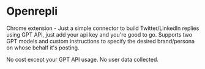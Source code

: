 # Openrepli

Chrome extension - Just a simple connector to build Twitter/LinkedIn replies using GPT API, just add your api key and you're good to go. Supports two GPT models and custom instructions to specify the desired brand/persona on whose behalf it's posting.

No cost except your GPT API usage. No user data collected.
